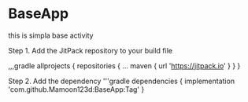 # BaseApp
this is simpla base activity

Step 1. Add the JitPack repository to your build file

,,,gradle
allprojects {
		repositories {
			...
			maven { url 'https://jitpack.io' }
		}
	}
  
Step 2. Add the dependency
'''gradle
dependencies {
	        implementation 'com.github.Mamoon123d:BaseApp:Tag'
	}
